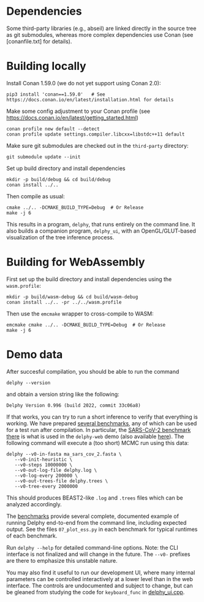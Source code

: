 # Dependencies

Some third-party libraries (e.g., abseil) are linked directly in the source tree as git submodules, whereas more complex dependencies use Conan (see [conanfile.txt] for details).

# Building locally

Install Conan 1.59.0 (we do not yet support using Conan 2.0):
```
pip3 install 'conan==1.59.0'   # See https://docs.conan.io/en/latest/installation.html for details
```

Make some config adjustment to your Conan profile (see https://docs.conan.io/en/latest/getting_started.html)
```
conan profile new default --detect
conan profile update settings.compiler.libcxx=libstdc++11 default
```

Make sure git submodules are checked out in the `third-party` directory:
```
git submodule update --init
```

Set up build directory and install dependencies
```
mkdir -p build/debug && cd build/debug
conan install ../..
```

Then compile as usual:
```
cmake ../.. -DCMAKE_BUILD_TYPE=Debug  # Or Release
make -j 6
```

This results in a program, `delphy`, that runs entirely on the command line.
It also builds a companion program, `delphy_ui`, with an OpenGL/GLUT-based visualization
of the tree inference process.

# Building for WebAssembly

First set up the build directory and install dependencies using the `wasm.profile`:
```
mkdir -p build/wasm-debug && cd build/wasm-debug
conan install ../.. -pr ../../wasm.profile
```

Then use the `emcmake` wrapper to cross-compile to WASM:
```
emcmake cmake ../.. -DCMAKE_BUILD_TYPE=Debug  # Or Release
make -j 6
```

# Demo data

After succesful compilation, you should be able to run the command
```
delphy --version
```
and obtain a version string like the following:
```
Delphy Version 0.996 (build 2022, commit 33c06a8)
```

If that works, you can try to run a short inference to verify that everything is working.  We have prepared [several benchmarks](https://github.com/broadinstitute/delphy-2024-paper-data), any of which can be used for a test run after compilation.  In particular, the [SARS-CoV-2 benchmark there](https://github.com/broadinstitute/delphy-2024-paper-data/tree/main/sars-cov-2-lemieux/delphy_inputs/ma_sars_cov_2.fasta) is what is used in the `delphy-web` demo (also available [here](https://delphy.fathom.info/ma_sars_cov_2.fasta)).  The following command will execute a (too short) MCMC run using this data:
```
delphy --v0-in-fasta ma_sars_cov_2.fasta \
   --v0-init-heuristic \
   --v0-steps 10000000 \
   --v0-out-log-file delphy.log \
   --v0-log-every 200000 \
   --v0-out-trees-file delphy.trees \
   --v0-tree-every 2000000
```
This should produces BEAST2-like `.log` and `.trees` files which can be analyzed accordingly.

The [benchmarks](https://github.com/broadinstitute/delphy-2024-paper-data) provide several complete, documented example of running Delphy end-to-end from the command line, including expected output.  See the files `07_plot_ess.py` in each benchmark for typical runtimes of each benchmark.

Run `delphy --help` for detailed command-line options.  Note: the CLI interface is not finalized and will change in the future.  The `--v0-` prefixes are there to emphasize this unstable nature.

You may also find it useful to run our development UI, where many internal parameters can be controlled interactively at a lower level than in the web interface.  The controls are undocumented and subject to change, but can be gleaned from studying the code for `keyboard_func` in [delphy_ui.cpp](tools/delphy_ui.cpp).